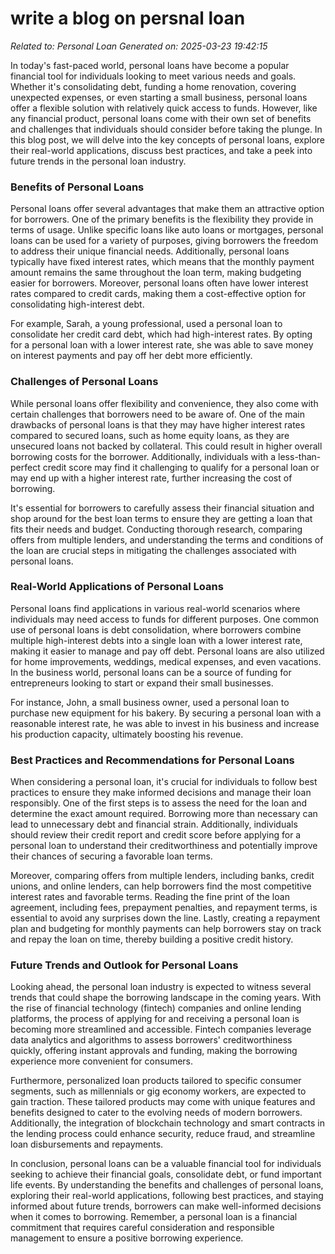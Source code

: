 # write a blog on persnal loan

*Related to: Personal Loan*
*Generated on: 2025-03-23 19:42:15*

In today's fast-paced world, personal loans have become a popular financial tool for individuals looking to meet various needs and goals. Whether it's consolidating debt, funding a home renovation, covering unexpected expenses, or even starting a small business, personal loans offer a flexible solution with relatively quick access to funds. However, like any financial product, personal loans come with their own set of benefits and challenges that individuals should consider before taking the plunge. In this blog post, we will delve into the key concepts of personal loans, explore their real-world applications, discuss best practices, and take a peek into future trends in the personal loan industry.

### Benefits of Personal Loans

Personal loans offer several advantages that make them an attractive option for borrowers. One of the primary benefits is the flexibility they provide in terms of usage. Unlike specific loans like auto loans or mortgages, personal loans can be used for a variety of purposes, giving borrowers the freedom to address their unique financial needs. Additionally, personal loans typically have fixed interest rates, which means that the monthly payment amount remains the same throughout the loan term, making budgeting easier for borrowers. Moreover, personal loans often have lower interest rates compared to credit cards, making them a cost-effective option for consolidating high-interest debt.

For example, Sarah, a young professional, used a personal loan to consolidate her credit card debt, which had high-interest rates. By opting for a personal loan with a lower interest rate, she was able to save money on interest payments and pay off her debt more efficiently.

### Challenges of Personal Loans

While personal loans offer flexibility and convenience, they also come with certain challenges that borrowers need to be aware of. One of the main drawbacks of personal loans is that they may have higher interest rates compared to secured loans, such as home equity loans, as they are unsecured loans not backed by collateral. This could result in higher overall borrowing costs for the borrower. Additionally, individuals with a less-than-perfect credit score may find it challenging to qualify for a personal loan or may end up with a higher interest rate, further increasing the cost of borrowing.

It's essential for borrowers to carefully assess their financial situation and shop around for the best loan terms to ensure they are getting a loan that fits their needs and budget. Conducting thorough research, comparing offers from multiple lenders, and understanding the terms and conditions of the loan are crucial steps in mitigating the challenges associated with personal loans.

### Real-World Applications of Personal Loans

Personal loans find applications in various real-world scenarios where individuals may need access to funds for different purposes. One common use of personal loans is debt consolidation, where borrowers combine multiple high-interest debts into a single loan with a lower interest rate, making it easier to manage and pay off debt. Personal loans are also utilized for home improvements, weddings, medical expenses, and even vacations. In the business world, personal loans can be a source of funding for entrepreneurs looking to start or expand their small businesses.

For instance, John, a small business owner, used a personal loan to purchase new equipment for his bakery. By securing a personal loan with a reasonable interest rate, he was able to invest in his business and increase his production capacity, ultimately boosting his revenue.

### Best Practices and Recommendations for Personal Loans

When considering a personal loan, it's crucial for individuals to follow best practices to ensure they make informed decisions and manage their loan responsibly. One of the first steps is to assess the need for the loan and determine the exact amount required. Borrowing more than necessary can lead to unnecessary debt and financial strain. Additionally, individuals should review their credit report and credit score before applying for a personal loan to understand their creditworthiness and potentially improve their chances of securing a favorable loan terms.

Moreover, comparing offers from multiple lenders, including banks, credit unions, and online lenders, can help borrowers find the most competitive interest rates and favorable terms. Reading the fine print of the loan agreement, including fees, prepayment penalties, and repayment terms, is essential to avoid any surprises down the line. Lastly, creating a repayment plan and budgeting for monthly payments can help borrowers stay on track and repay the loan on time, thereby building a positive credit history.

### Future Trends and Outlook for Personal Loans

Looking ahead, the personal loan industry is expected to witness several trends that could shape the borrowing landscape in the coming years. With the rise of financial technology (fintech) companies and online lending platforms, the process of applying for and receiving a personal loan is becoming more streamlined and accessible. Fintech companies leverage data analytics and algorithms to assess borrowers' creditworthiness quickly, offering instant approvals and funding, making the borrowing experience more convenient for consumers.

Furthermore, personalized loan products tailored to specific consumer segments, such as millennials or gig economy workers, are expected to gain traction. These tailored products may come with unique features and benefits designed to cater to the evolving needs of modern borrowers. Additionally, the integration of blockchain technology and smart contracts in the lending process could enhance security, reduce fraud, and streamline loan disbursements and repayments.

In conclusion, personal loans can be a valuable financial tool for individuals seeking to achieve their financial goals, consolidate debt, or fund important life events. By understanding the benefits and challenges of personal loans, exploring their real-world applications, following best practices, and staying informed about future trends, borrowers can make well-informed decisions when it comes to borrowing. Remember, a personal loan is a financial commitment that requires careful consideration and responsible management to ensure a positive borrowing experience.
